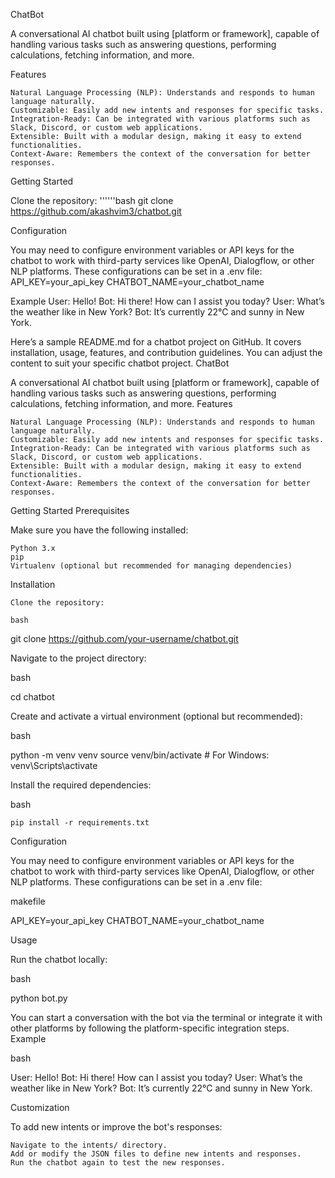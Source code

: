 ChatBot

A conversational AI chatbot built using [platform or framework], capable of handling various tasks such as answering questions, performing calculations, fetching information, and more.

Features

    Natural Language Processing (NLP): Understands and responds to human language naturally.
    Customizable: Easily add new intents and responses for specific tasks.
    Integration-Ready: Can be integrated with various platforms such as Slack, Discord, or custom web applications.
    Extensible: Built with a modular design, making it easy to extend functionalities.
    Context-Aware: Remembers the context of the conversation for better responses.

Getting Started

Clone the repository:
''''''bash 
git clone https://github.com/akashvim3/chatbot.git

Configuration

You may need to configure environment variables or API keys for the chatbot to work with third-party services like OpenAI, Dialogflow, or other NLP platforms. These configurations can be set in a .env file:
API_KEY=your_api_key
CHATBOT_NAME=your_chatbot_name

Example
User: Hello!
Bot: Hi there! How can I assist you today?
User: What’s the weather like in New York?
Bot: It’s currently 22°C and sunny in New York.

Here’s a sample README.md for a chatbot project on GitHub. It covers installation, usage, features, and contribution guidelines. You can adjust the content to suit your specific chatbot project.
ChatBot

A conversational AI chatbot built using [platform or framework], capable of handling various tasks such as answering questions, performing calculations, fetching information, and more.
Features

    Natural Language Processing (NLP): Understands and responds to human language naturally.
    Customizable: Easily add new intents and responses for specific tasks.
    Integration-Ready: Can be integrated with various platforms such as Slack, Discord, or custom web applications.
    Extensible: Built with a modular design, making it easy to extend functionalities.
    Context-Aware: Remembers the context of the conversation for better responses.

Getting Started
Prerequisites

Make sure you have the following installed:

    Python 3.x
    pip
    Virtualenv (optional but recommended for managing dependencies)

Installation

    Clone the repository:

    bash

git clone https://github.com/your-username/chatbot.git

Navigate to the project directory:

bash

cd chatbot

Create and activate a virtual environment (optional but recommended):

bash

python -m venv venv
source venv/bin/activate  # For Windows: venv\Scripts\activate

Install the required dependencies:

bash

    pip install -r requirements.txt

Configuration

You may need to configure environment variables or API keys for the chatbot to work with third-party services like OpenAI, Dialogflow, or other NLP platforms. These configurations can be set in a .env file:

makefile

API_KEY=your_api_key
CHATBOT_NAME=your_chatbot_name

Usage

Run the chatbot locally:

bash

python bot.py

You can start a conversation with the bot via the terminal or integrate it with other platforms by following the platform-specific integration steps.
Example

bash

User: Hello!
Bot: Hi there! How can I assist you today?
User: What’s the weather like in New York?
Bot: It’s currently 22°C and sunny in New York.

Customization

To add new intents or improve the bot's responses:

    Navigate to the intents/ directory.
    Add or modify the JSON files to define new intents and responses.
    Run the chatbot again to test the new responses.

    
